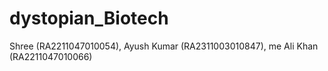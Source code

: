 # dystopian_Biotech


Shree (RA2211047010054), Ayush Kumar (RA2311003010847), me Ali Khan (RA2211047010066)


